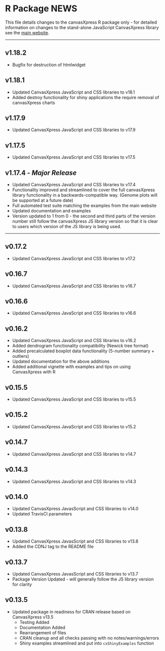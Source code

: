 # R Package NEWS

This file details changes to the canvasXpress R package only - for detailed 
information on changes to the stand-alone JavaScript CanvasXpress library see the 
<a href="http://canvasxpress.org"> main website</a>.

---

## v1.18.2
* Bugfix for destruction of htmlwidget

## v1.18.1
* Updated CanvasXpress JavaScript and CSS libraries to v18.1
* Added destroy functionality for shiny applications the require removal of canvasXpress charts

## v1.17.9
* Updated CanvasXpress JavaScript and CSS libraries to v17.9

## v1.17.5
* Updated CanvasXpress JavaScript and CSS libraries to v17.5

## v1.17.4 - _Major Release_
* Updated CanvasXpress JavaScript and CSS libraries to v17.4
* Functionality improved and streamlined to cover the full canvasXpress library functionality in a backwards-compatible way. (Genome plots will be supported at a future date)
* Full automated test suite matching the examples from the main website
* Updated documentation and examples
* Version updated to 1 from 0 - the second and third parts of the version number still follow the canvasXpress JS library version so that it is clear to users which version of the JS library is being used.

---

## v0.17.2
* Updated CanvasXpress JavaScript and CSS libraries to v17.2

## v0.16.7
* Updated CanvasXpress JavaScript and CSS libraries to v16.7

## v0.16.6
* Updated CanvasXpress JavaScript and CSS libraries to v16.6

## v0.16.2
* Updated CanvasXpress JavaScript and CSS libraries to v16.2
* Added dendrogram functionality compatibility (Newick tree format)
* Added precalculated boxplot data functionality (5-number summary + outliers)
* Updated documentation for the above additions
* Added additional vignette with examples and tips on using CanvasXpress with R

## v0.15.5
* Updated CanvasXpress JavaScript and CSS libraries to v15.5

## v0.15.2
* Updated CanvasXpress JavaScript and CSS libraries to v15.2

## v0.14.7
* Updated CanvasXpress JavaScript and CSS libraries to v14.7

## v0.14.3
* Updated CanvasXpress JavaScript and CSS libraries to v14.3

## v0.14.0
* Updated CanvasXpress JavasScript and CSS libraries to v14.0
* Updated TravisCI parameters


## v0.13.8
* Updated CanvasXpress JavasScript and CSS libraries to v13.8
* Added the CDNJ tag to the README file


## v0.13.7
* Updated CanvasXpress JavasScript and CSS libraries to v13.7
* Package Version Updated - will generally follow the JS library version for 
clarity


## v0.13.5
* Updated package in readiness for CRAN release based on CanvasXpress v13.5
    * Testing Added
    * Documentation Added
    * Rearrangement of files
    * CRAN cleanup and all checks passing with no notes/warnings/errors
    * Shiny examples streamlined and put into `cxShinyExamples` function
